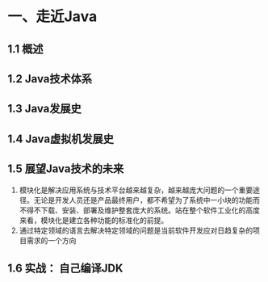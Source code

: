 # 一、走近Java

## 1.1 概述

## 1.2 Java技术体系

## 1.3 Java发展史

## 1.4 Java虚拟机发展史

## 1.5 展望Java技术的未来

1. 模块化是解决应用系统与技术平台越来越复杂，越来越庞大问题的一个重要途径。无论是开发人员还是产品最终用户，都不希望为了系统中一小块的功能而不得不下载、安装、部署及维护整套庞大的系统。站在整个软件工业化的高度来看，模块化是建立各种功能的标准化的前提。
2. 通过特定领域的语言去解决特定领域的问题是当前软件开发应对日趋复杂的项目需求的一个方向 

## 1.6 实战： 自己编译JDK

